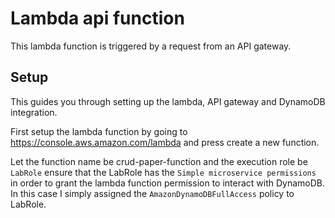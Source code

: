 # Lambda api function 

This lambda function is triggered by a request from an API gateway.

## Setup

This guides you through setting up the lambda, API gateway and DynamoDB integration. 

First setup the lambda function by going to  https://console.aws.amazon.com/lambda and press create a new function.

Let the function name be crud-paper-function
and the execution role be `LabRole`
ensure that the LabRole has the `Simple microservice permissions` in order to grant the lambda function permission to interact with DynamoDB.
In this case I simply assigned the `AmazonDynamoDBFullAccess` policy to LabRole.